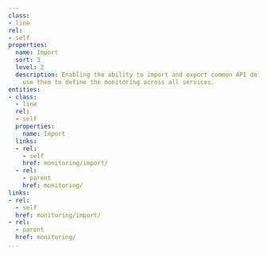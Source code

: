 ```yaml
---
class:
- line
rel:
- self
properties:
  name: Import
  sort: 3
  level: 2
  description: Enabling the ability to import and export common API definitions and
    use them to define the monitoring across all services.
entities:
- class:
  - line
  rel:
  - self
  properties:
    name: Import
  links:
  - rel:
    - self
    href: monitoring/import/
  - rel:
    - parent
    href: monitoring/
links:
- rel:
  - self
  href: monitoring/import/
- rel:
  - parent
  href: monitoring/
...
```

